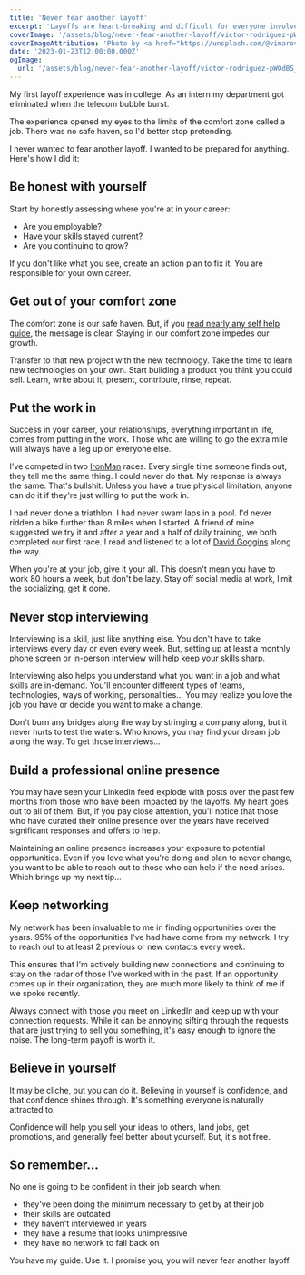 ```yaml
---
title: 'Never fear another layoff'
excerpt: 'Layoffs are heart-breaking and difficult for everyone involved. But, it doesn''t have to be something you fear.'
coverImage: '/assets/blog/never-fear-another-layoff/victor-rodriguez-pWOdBS_l9LQ-unsplash.jpg'
coverImageAttribution: 'Photo by <a href="https://unsplash.com/@vimarovi?utm_source=unsplash&utm_medium=referral&utm_content=creditCopyText">Victor Rodriguez</a> on <a href="https://unsplash.com/photos/pWOdBS_l9LQ?utm_source=unsplash&utm_medium=referral&utm_content=creditCopyText">Unsplash</a>'
date: '2023-01-23T12:00:00.000Z'
ogImage:
  url: '/assets/blog/never-fear-another-layoff/victor-rodriguez-pWOdBS_l9LQ-unsplash.jpg'
---
```


My first layoff experience was in college. As an intern my department got eliminated when the telecom bubble burst.

The experience opened my eyes to the limits of the comfort zone called a job. There was no safe haven, so I'd better stop pretending.

I never wanted to fear another layoff. I wanted to be prepared for anything. Here's how I did it:

## Be honest with yourself

Start by honestly assessing where you're at in your career:

- Are you employable?
- Have your skills stayed current?
- Are you continuing to grow?

If you don't like what you see, create an action plan to fix it.  You are responsible for your own career. 

## Get out of your comfort zone

The comfort zone is our safe haven.  But, if you [read nearly any self help guide](https://medium.com/carl-pullein/why-your-comfort-zone-is-the-most-dangerous-place-on-earth-aec44723888e), the message is clear.  Staying in our comfort zone impedes our growth.

Transfer to that new project with the new technology.  Take the time to learn new technologies on your own.  Start building a product you think you could sell.  Learn, write about it, present, contribute, rinse, repeat.

## Put the work in

Success in your career, your relationships, everything important in life, comes from putting in the work.  Those who are willing to go the extra mile will always have a leg up on everyone else.

I've competed in two [IronMan](https://www.ironman.com) races.  Every single time someone finds out, they tell me the same thing.  I could never do that.  My response is always the same.  That's bullshit.  Unless you have a true physical limitation, anyone can do it if they're just willing to put the work in.

I had never done a triathlon.  I had never swam laps in a pool.  I'd never ridden a bike further than 8 miles when I started.  A friend of mine suggested we try it and after a year and a half of daily training, we both completed our first race.  I read and listened to a lot of [David Goggins](https://lioncrest.com/books/cant-hurt-me-david-goggins/) along the way.

When you're at your job, give it your all.  This doesn't mean you have to work 80 hours a week, but don't be lazy.  Stay off social media at work, limit the socializing, get it done.

## Never stop interviewing

Interviewing is a skill, just like anything else.  You don't have to take interviews every day or even every week.  But, setting up at least a monthly phone screen or in-person interview will help keep your skills sharp.

Interviewing also helps you understand what you want in a job and what skills are in-demand.  You'll encounter different types of teams, technologies, ways of working, personalities...  You may realize you love the job you have or decide you want to make a change.

Don't burn any bridges along the way by stringing a company along, but it never hurts to test the waters.  Who knows, you may find your dream job along the way.  To get those interviews...

## Build a professional online presence

You may have seen your LinkedIn feed explode with posts over the past few months from those who have been impacted by the layoffs.  My heart goes out to all of them.  But, if you pay close attention, you'll notice that those who have curated their online presence over the years have received significant responses and offers to help.

Maintaining an online presence increases your exposure to potential opportunities. Even if you love what you're doing and plan to never change, you want to be able to reach out to those who can help if the need arises. Which brings up my next tip...

## Keep networking

My network has been invaluable to me in finding opportunities over the years. 95% of the opportunities I've had have come from my network. I try to reach out to at least 2 previous or new contacts every week.

This ensures that I'm actively building new connections and continuing to stay on the radar of those I've worked with in the past. If an opportunity comes up in their organization, they are much more likely to think of me if we spoke recently.

Always connect with those you meet on LinkedIn and keep up with your connection requests. While it can be annoying sifting through the requests that are just trying to sell you something, it's easy enough to ignore the noise. The long-term payoff is worth it.

## Believe in yourself

It may be cliche, but you can do it.  Believing in yourself is confidence, and that confidence shines through.  It's something everyone is naturally attracted to.

Confidence will help you sell your ideas to others, land jobs, get promotions, and generally feel better about yourself.  But, it's not free.

## So remember...

No one is going to be confident in their job search when:

- they've been doing the minimum necessary to get by at their job
- their skills are outdated
- they haven't interviewed in years 
- they have a resume that looks unimpressive
- they have no network to fall back on

You have my guide.  Use it.  I promise you, you will never fear another layoff.